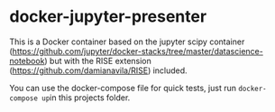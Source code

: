 # docker-jupyter-presenter

This is a Docker container based on the jupyter scipy container (https://github.com/jupyter/docker-stacks/tree/master/datascience-notebook) but with the RISE extension (https://github.com/damianavila/RISE) included.

You can use the docker-compose file for quick tests, just run `docker-compose up`in this projects folder.
